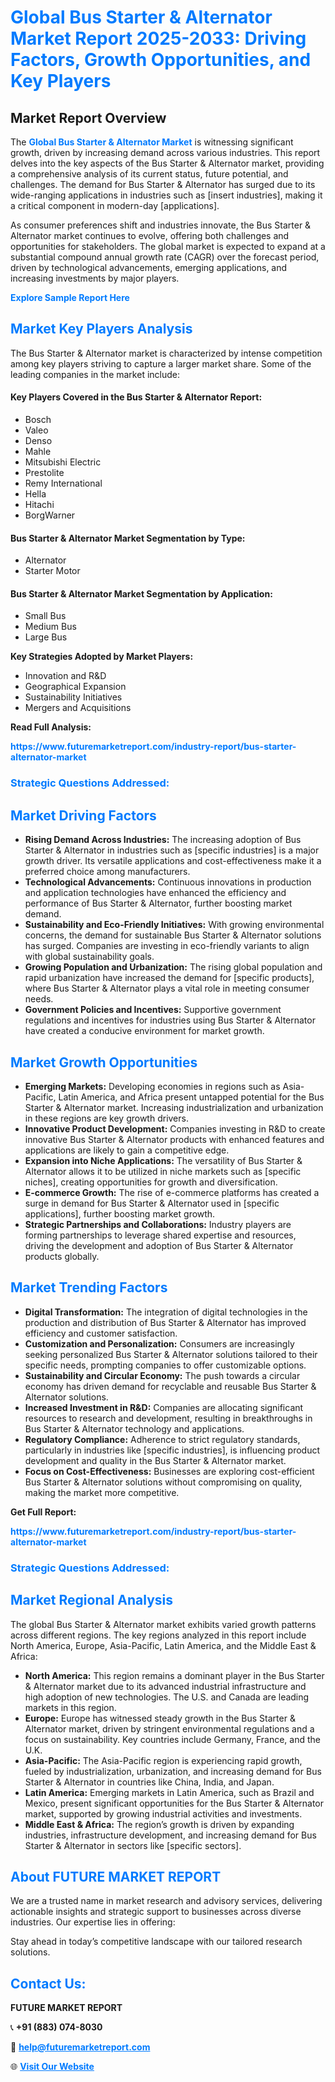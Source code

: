 <h1 style="color: #007BFF;">Global Bus Starter & Alternator Market Report 2025-2033: Driving Factors, Growth Opportunities, and Key Players</h1>

<section id="overview">
<h2>Market Report Overview</h2>
<p>The <a href="https://www.futuremarketreport.com/industry-report/bus-starter-alternator-market" style="color: #007BFF; text-decoration: none;"><strong>Global Bus Starter & Alternator Market</strong></a> is witnessing significant growth, driven by increasing demand across various industries. This report delves into the key aspects of the Bus Starter & Alternator market, providing a comprehensive analysis of its current status, future potential, and challenges. The demand for Bus Starter & Alternator has surged due to its wide-ranging applications in industries such as [insert industries], making it a critical component in modern-day [applications].</p>
<p>As consumer preferences shift and industries innovate, the Bus Starter & Alternator market continues to evolve, offering both challenges and opportunities for stakeholders. The global market is expected to expand at a substantial compound annual growth rate (CAGR) over the forecast period, driven by technological advancements, emerging applications, and increasing investments by major players.</p>
</section>

<section id="overview">
<p><a href="https://www.futuremarketreport.com/request-sample/reportId=48046" style="color: #007BFF; text-decoration: none;"><strong>Explore Sample Report Here</strong></a></p>
</section>

<section id="key-players">
<h2 style="color: #007BFF;">Market Key Players Analysis</h2>
<p>The Bus Starter & Alternator market is characterized by intense competition among key players striving to capture a larger market share. Some of the leading companies in the market include:</p>
<h4>Key Players Covered in the Bus Starter & Alternator Report:</h4>
<ul><li>Bosch</li><li>Valeo</li><li>Denso</li><li>Mahle</li><li>Mitsubishi Electric</li><li>Prestolite</li><li>Remy International</li><li>Hella</li><li>Hitachi</li><li>BorgWarner</li></ul>
<h4>Bus Starter & Alternator Market Segmentation by Type:</h4>
<ul><li>Alternator</li><li>Starter Motor</li></ul>

<h4>Bus Starter & Alternator Market Segmentation by Application:</h4>
<ul><li>Small Bus</li><li>Medium Bus</li><li>Large Bus</li></ul>
<p><strong>Key Strategies Adopted by Market Players:</strong></p>
<ul>
<li>Innovation and R&D</li>
<li>Geographical Expansion</li>
<li>Sustainability Initiatives</li>
<li>Mergers and Acquisitions</li>
</ul>
</section>

<section>
<p><strong>Read Full Analysis: </strong></p><a href="https://www.futuremarketreport.com/industry-report/bus-starter-alternator-market" style="color: #007BFF; text-decoration: none;"><strong>https://www.futuremarketreport.com/industry-report/bus-starter-alternator-market</strong></a>
<h3 style="color: #007BFF;">Strategic Questions Addressed:</h3>
</section>

<section id="driving-factors">
<h2 style="color: #007BFF;">Market Driving Factors</h2>
<ul>
<li><strong>Rising Demand Across Industries:</strong> The increasing adoption of Bus Starter & Alternator in industries such as [specific industries] is a major growth driver. Its versatile applications and cost-effectiveness make it a preferred choice among manufacturers.</li>
<li><strong>Technological Advancements:</strong> Continuous innovations in production and application technologies have enhanced the efficiency and performance of Bus Starter & Alternator, further boosting market demand.</li>
<li><strong>Sustainability and Eco-Friendly Initiatives:</strong> With growing environmental concerns, the demand for sustainable Bus Starter & Alternator solutions has surged. Companies are investing in eco-friendly variants to align with global sustainability goals.</li>
<li><strong>Growing Population and Urbanization:</strong> The rising global population and rapid urbanization have increased the demand for [specific products], where Bus Starter & Alternator plays a vital role in meeting consumer needs.</li>
<li><strong>Government Policies and Incentives:</strong> Supportive government regulations and incentives for industries using Bus Starter & Alternator have created a conducive environment for market growth.</li>
</ul>
</section>

<section id="growth-opportunities">
<h2 style="color: #007BFF;">Market Growth Opportunities</h2>
<ul>
<li><strong>Emerging Markets:</strong> Developing economies in regions such as Asia-Pacific, Latin America, and Africa present untapped potential for the Bus Starter & Alternator market. Increasing industrialization and urbanization in these regions are key growth drivers.</li>
<li><strong>Innovative Product Development:</strong> Companies investing in R&D to create innovative Bus Starter & Alternator products with enhanced features and applications are likely to gain a competitive edge.</li>
<li><strong>Expansion into Niche Applications:</strong> The versatility of Bus Starter & Alternator allows it to be utilized in niche markets such as [specific niches], creating opportunities for growth and diversification.</li>
<li><strong>E-commerce Growth:</strong> The rise of e-commerce platforms has created a surge in demand for Bus Starter & Alternator used in [specific applications], further boosting market growth.</li>
<li><strong>Strategic Partnerships and Collaborations:</strong> Industry players are forming partnerships to leverage shared expertise and resources, driving the development and adoption of Bus Starter & Alternator products globally.</li>
</ul>
</section>

<section id="trending-factors">
<h2 style="color: #007BFF;">Market Trending Factors</h2>
<ul>
<li><strong>Digital Transformation:</strong> The integration of digital technologies in the production and distribution of Bus Starter & Alternator has improved efficiency and customer satisfaction.</li>
<li><strong>Customization and Personalization:</strong> Consumers are increasingly seeking personalized Bus Starter & Alternator solutions tailored to their specific needs, prompting companies to offer customizable options.</li>
<li><strong>Sustainability and Circular Economy:</strong> The push towards a circular economy has driven demand for recyclable and reusable Bus Starter & Alternator solutions.</li>
<li><strong>Increased Investment in R&D:</strong> Companies are allocating significant resources to research and development, resulting in breakthroughs in Bus Starter & Alternator technology and applications.</li>
<li><strong>Regulatory Compliance:</strong> Adherence to strict regulatory standards, particularly in industries like [specific industries], is influencing product development and quality in the Bus Starter & Alternator market.</li>
<li><strong>Focus on Cost-Effectiveness:</strong> Businesses are exploring cost-efficient Bus Starter & Alternator solutions without compromising on quality, making the market more competitive.</li>
</ul>
</section>

<section>
<p><strong>Get Full Report: </strong></p><a href="https://www.futuremarketreport.com/industry-report/bus-starter-alternator-market" style="color: #007BFF; text-decoration: none;"><strong>https://www.futuremarketreport.com/industry-report/bus-starter-alternator-market</strong></a>
<h3 style="color: #007BFF;">Strategic Questions Addressed:</h3>
</section>


<section id="regional-analysis">
<h2 style="color: #007BFF;">Market Regional Analysis</h2>
<p>The global Bus Starter & Alternator market exhibits varied growth patterns across different regions. The key regions analyzed in this report include North America, Europe, Asia-Pacific, Latin America, and the Middle East & Africa:</p>
<ul>
<li><strong>North America:</strong> This region remains a dominant player in the Bus Starter & Alternator market due to its advanced industrial infrastructure and high adoption of new technologies. The U.S. and Canada are leading markets in this region.</li>
<li><strong>Europe:</strong> Europe has witnessed steady growth in the Bus Starter & Alternator market, driven by stringent environmental regulations and a focus on sustainability. Key countries include Germany, France, and the U.K.</li>
<li><strong>Asia-Pacific:</strong> The Asia-Pacific region is experiencing rapid growth, fueled by industrialization, urbanization, and increasing demand for Bus Starter & Alternator in countries like China, India, and Japan.</li>
<li><strong>Latin America:</strong> Emerging markets in Latin America, such as Brazil and Mexico, present significant opportunities for the Bus Starter & Alternator market, supported by growing industrial activities and investments.</li>
<li><strong>Middle East & Africa:</strong> The region’s growth is driven by expanding industries, infrastructure development, and increasing demand for Bus Starter & Alternator in sectors like [specific sectors].</li>
</ul>
</section>

<footer>
<h2 style="color: #007BFF;">About FUTURE MARKET REPORT</h2>
<p>We are a trusted name in market research and advisory services, delivering actionable insights and strategic support to businesses across diverse industries. Our expertise lies in offering:</p>

<p>Stay ahead in today’s competitive landscape with our tailored research solutions.</p>

<h2 style="color: #007BFF;">Contact Us:</h2>
<p><strong>FUTURE MARKET REPORT</strong></p>
<p>📞 <strong>+91 (883) 074-8030</strong></p>
<p>📧 <strong><a href="mailto:help@futuremarketreport.com" style="color: #007BFF;">help@futuremarketreport.com</a></strong></p>
<p>🌐 <strong><a href="https://www.futuremarketreport.com/" style="color: #007BFF;">Visit Our Website</a></strong></p>
</footer>